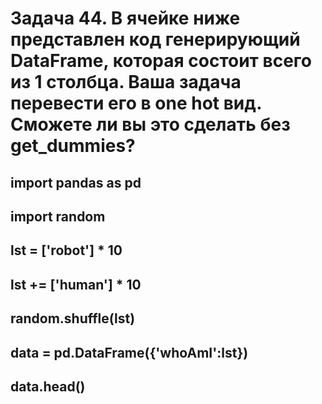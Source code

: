 # Задача 44. В ячейке ниже представлен код генерирующий DataFrame, которая состоит всего из 1 столбца. Ваша задача перевести его в one hot вид. Сможете ли вы это сделать без get_dummies?
## import pandas as pd
## import random
## lst = ['robot'] * 10
## lst += ['human'] * 10
## random.shuffle(lst)
## data = pd.DataFrame({'whoAmI':lst})
## data.head()
